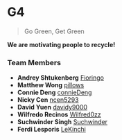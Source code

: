 # G4

> Go Green, Get Green

**We are motivating people to recycle!**

### Team Members

* **Andrey Shtukenberg** [Fioringo](https://github.com/Fioringo)
* **Matthew Wong** [pillows](https://github.com/pillows)
* **Connie Deng** [connieDeng](https://github.com/connieDeng)
* **Nicky Cen** [ncen5293](https://github.com/ncen5293)
* **David Yuen** [davidy9000](https://github.com/davidy9000)
* **Wilfredo Recinos** [Wilfred0zz](https://github.com/Wilfred0zz)
* **Suchwinder Singh** [Suchwinder](https://github.com/Suchwinder)
* **Ferdi Lesporis** [LeKinchi](https://github.com/LeKinchi)